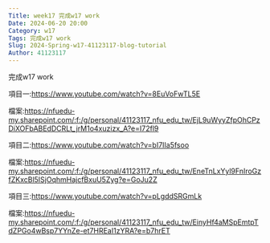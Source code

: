 ```yaml
---
Title: week17 完成w17 work
Date: 2024-06-20 20:00
Category: w17
Tags: 完成w17 work
Slug: 2024-Spring-w17-41123117-blog-tutorial
Author: 41123117
---
```

完成w17 work

項目一:https://www.youtube.com/watch?v=8EuVoFwTL5E

檔案:https://nfuedu-my.sharepoint.com/:f:/g/personal/41123117_nfu_edu_tw/EjL9uWyyZfpOhCPzDiXOFbABEdDCRLt_jrM1o4xuzizx_A?e=I72fl9

項目二:https://www.youtube.com/watch?v=bI7IIa5fsoo

檔案:https://nfuedu-my.sharepoint.com/:f:/g/personal/41123117_nfu_edu_tw/EneTnLxYyl9FnIroGzfZKxcBl5ISjOqhmHajcfBxuU5Zyg?e=GoJu2Z

項目三:https://www.youtube.com/watch?v=pLgddSRGmLk

檔案:https://nfuedu-my.sharepoint.com/:f:/g/personal/41123117_nfu_edu_tw/EinyHf4aMSpEmtpTdZPGo4wBsp7YYnZe-et7HREaI1zYRA?e=b7hrET


<!-- PELICAN_END_SUMMARY -->

